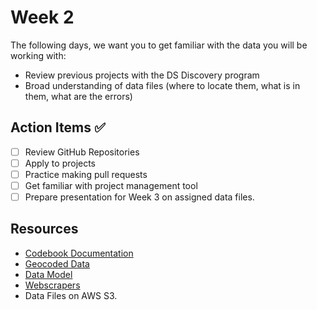 # Week 2

The following days, we want you to get familiar with the data you will be working with:

- Review previous projects with the DS Discovery program
- Broad understanding of data files (where to locate them, what is in them, what are the errors)

## Action Items ✅

- [ ] Review GitHub Repositories
- [ ] Apply to projects
- [ ] Practice making pull requests
- [ ] Get familiar with project management tool
- [ ] Prepare presentation for Week 3 on assigned data files.

## Resources

- [Codebook Documentation](https://github.com/DaanMatch/Codebook)
- [Geocoded Data](https://github.com/DaanMatch/ngodata/tree/main/geocoded_data)
- [Data Model](https://github.com/DaanMatch/ngodata/tree/main/Data%20Model)
- [Webscrapers](https://github.com/DaanMatch/webscrape)
- Data Files on AWS S3.
